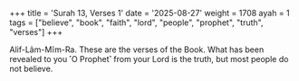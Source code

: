 +++
title = 'Surah 13, Verses 1'
date = '2025-08-27'
weight = 1708
ayah = 1
tags = ["believe", "book", "faith", "lord", "people", "prophet", "truth", "verses"]
+++

Alif-Lãm-Mĩm-Ra. These are the verses of the Book. What has been revealed to you ˹O Prophet˺ from your Lord is the truth, but most people do not believe.